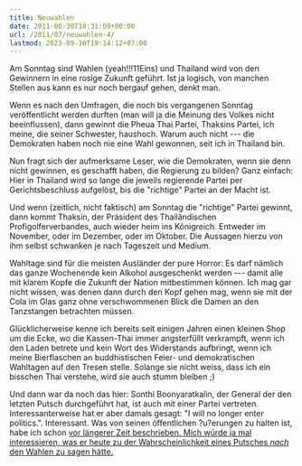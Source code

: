 ```yaml
---
title: Neuwahlen
date: 2011-06-30T18:31:09+00:00
url: /2011/07/neuwahlen-4/
lastmod: 2023-09-10T19:14:12+07:00
---
```

Am Sonntag sind Wahlen (yeah!!!11Eins) und Thailand wird von den Gewinnern in eine rosige Zukunft geführt. Ist ja logisch, von manchen Stellen aus kann es nur noch bergauf gehen, denkt man.

Wenn es nach den Umfragen, die noch bis vergangenen Sonntag veröffentlicht werden durften (man will ja die Meinung des Volkes nicht beeinflussen), dann gewinnt die Pheua Thai Partei, Thaksins Partei, ich meine, die seiner Schwester, haushoch. Warum auch nicht --- die Demokraten haben noch nie eine Wahl gewonnen, seit ich in Thailand bin.

Nun fragt sich der aufmerksame Leser, wie die Demokraten, wenn sie denn nicht gewinnen, es geschafft haben, die Regierung zu bilden? Ganz einfach: Hier in Thailand wird so lange die jeweils regierende Partei per Gerichtsbeschluss aufgelöst, bis die "richtige" Partei an der Macht ist.

Und wenn (zeitlich, nicht faktisch) am Sonntag die "richtige" Partei gewinnt, dann kommt Thaksin, der Präsident des Thailändischen Profigolferverbandes, auch wieder heim ins Königreich. Entweder im November, oder im Dezember, oder im Oktober. Die Aussagen hierzu von ihm selbst schwanken je nach Tageszeit und Medium.

Wahltage sind für die meisten Ausländer der pure Horror: Es darf nämlich das ganze Wochenende kein Alkohol ausgeschenkt werden --- damit alle mit klarem Kopfe die Zukunft der Nation mitbestimmen können. Ich mag gar nicht wissen, was denen dann durch den Kopf gehen mag, wenn sie mit der Cola im Glas ganz ohne verschwommenen Blick die Damen an den Tanzstangen betrachten müssen.

Glücklicherweise kenne ich bereits seit einigen Jahren einen kleinen Shop um die Ecke, wo die Kassen-Thai immer angsterfüllt verkrampft, wenn ich den Laden betrete und kein Wort des Widerstands aufbringt, wenn ich meine Bierflaschen an buddhistischen Feier- und demokratischen Wahltagen auf den Tresen stelle. Solange sie nicht weiss, dass ich ein bisschen Thai verstehe, wird sie auch stumm bleiben ;)

Und dann war da noch das hier: Sonthi Boonyaratkalin, der General der den letzten Putsch durchgeführt hat, ist auch mit einer Partei vertreten. Interessanterweise hat er aber damals</a> gesagt: "I will no longer enter politics.". Interessant. Was von seinen öffentlichen ?u?erungen zu halten ist, habe ich schon <a href="1560">vor längerer Zeit beschrieben. Mich würde ja mal interessieren, was er heute zu der Wahrscheinlichkeit eines Putsches _nach_ den Wahlen zu sagen hätte.
